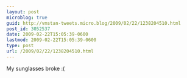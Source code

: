 ```yaml
---
layout: post
microblog: true
guid: http://vmstan-tweets.micro.blog/2009/02/22/1238204510.html
post_id: 3052537
date: 2009-02-22T15:05:39-0600
lastmod: 2009-02-22T15:05:39-0600
type: post
url: /2009/02/22/1238204510.html
---
```

My sunglasses broke :(
